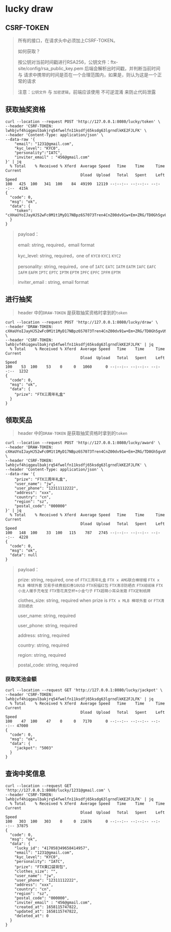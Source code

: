 # lucky draw

## CSRF-TOKEN

> 所有的接口，在请求头中必须加上CSRF-TOKEN。
>
> 如何获取？
>
> 按公钥对当前时间戳进行RSA256，公钥文件：ftx-site/config/rsa_public_key.pem
> 后端会解析出时间戳，并判断当前时间 与 请求中携带的时间是否在一个合理范围内，如果是，则认为这是一个正常的请求
>
> 注意：`公钥文件` 与 `加密逻辑`，前端应该使用 不可逆混淆 来防止代码泄露

## 获取抽奖资格

```curl
curl --location --request POST 'http://127.0.0.1:8080/lucky/token' \
--header 'CSRF-TOKEN: lwhbjvf4hiqgeulbakjrq54fwelfn11ksdfj65ksdg63lgrndlkKE2FJLFK' \
--header 'Content-Type: application/json' \
--data-raw '{
    "email": "1231@gmail.com",
    "kyc_level": "KYC0",
    "personality":"IATC",
    "inviter_email" : "456@gmail.com"
}' | jq
  % Total    % Received % Xferd  Average Speed   Time    Time     Time  Current
                                 Dload  Upload   Total   Spent    Left  Speed
100   425  100   341  100    84  49199  12119 --:--:-- --:--:-- --:--:--  415k
{
  "code": 0,
  "msg": "ok",
  "data": {
    "token": "cXHaUYoIJayHJ52wFc0M1t1MyD17NBpz6S7073Tren4CnZ00dv91w+Em+ZRG/TD0Gh5gvU9GnRcrkqaxGgFKtxR9epKfhV0puisT9CWBVS+tTm4wzvnCGEvPNkwaYNQqHmicXzPMOOz/hQVlIJx41QAVQ4aXsjfYzn8holTHIQK8wwo6qPT0o0F6M8pEQ8gHWXZdKZcYkaHizYVV/PUTAdcCccCFIjxDf8pxFClg8t0XKOv7O0SLriFrlnfaPdDAo1FMEhQhie+L41Hedo+/yQlqM4Vdskm0MOYyHPXnSRI="
  }
}
```

> payload：
>
> email: string, required，email format
>
> kyc_level: string, required，one of `KYC0` `KYC1` `KYC2`
>
> personality: string, required，one of `IATC` `EATC` `IATM` `EATM` `IAFC` `EAFC` `IAFM` `EAFM` `IPTC` `EPTC` `IPTM` `EPTM` `IPFC` `EPFC` `IPFM` `EPTM`
>
> inviter_email : string, email format

## 进行抽奖

> header 中的`DRAW-TOKEN` 是获取抽奖资格时拿到的`token`

```curl
curl --location --request POST 'http://127.0.0.1:8080/lucky/draw' \
--header 'DRAW-TOKEN: cXHaUYoIJayHJ52wFc0M1t1MyD17NBpz6S7073Tren4CnZ00dv91w+Em+ZRG/TD0Gh5gvU9GnRcrkqaxGgFKtxR9epKfhV0puisT9CWBVS+tTm4wzvnCGEvPNkwaYNQqHmicXzPMOOz/hQVlIJx41QAVQ4aXsjfYzn8holTHIQK8wwo6qPT0o0F6M8pEQ8gHWXZdKZcYkaHizYVV/PUTAdcCccCFIjxDf8pxFClg8t0XKOv7O0SLriFrlnfaPdDAo1FMEhQhie+L41Hedo+/yQlqM4Vdskm0MOYyHPXnSRI=' \
--header 'CSRF-TOKEN: lwhbjvf4hiqgeulbakjrq54fwelfn11ksdfj65ksdg63lgrndlkKE2FJLFK' | jq
  % Total    % Received % Xferd  Average Speed   Time    Time     Time  Current
                                 Dload  Upload   Total   Spent    Left  Speed
100    53  100    53    0     0   1060      0 --:--:-- --:--:-- --:--:--  1232
{
  "code": 0,
  "msg": "ok",
  "data": {
    "prize": "FTX三周年礼盒"
  }
}
```

## 领取奖品

> header 中的`DRAW-TOKEN` 是获取抽奖资格时拿到的`token`

```curl
curl --location --request POST 'http://127.0.0.1:8080/lucky/award' \
--header 'DRAW-TOKEN: cXHaUYoIJayHJ52wFc0M1t1MyD17NBpz6S7073Tren4CnZ00dv91w+Em+ZRG/TD0Gh5gvU9GnRcrkqaxGgFKtxR9epKfhV0puisT9CWBVS+tTm4wzvnCGEvPNkwaYNQqHmicXzPMOOz/hQVlIJx41QAVQ4aXsjfYzn8holTHIQK8wwo6qPT0o0F6M8pEQ8gHWXZdKZcYkaHizYVV/PUTAdcCccCFIjxDf8pxFClg8t0XKOv7O0SLriFrlnfaPdDAo1FMEhQhie+L41Hedo+/yQlqM4Vdskm0MOYyHPXnSRI=' \
--header 'CSRF-TOKEN: lwhbjvf4hiqgeulbakjrq54fwelfn11ksdfj65ksdg63lgrndlkKE2FJLFK' \
--header 'Content-Type: application/json' \
--data-raw '{
    "prize": "FTX三周年礼盒",
    "user_name": "jw",
    "user_phone": "12311112222",
    "address": "xxx",
    "country": "cn",
    "region": "sz",
    "postal_code": "000000"
}' | jq
  % Total    % Received % Xferd  Average Speed   Time    Time     Time  Current
                                 Dload  Upload   Total   Spent    Left  Speed
100   148  100    33  100   115    787   2745 --:--:-- --:--:-- --:--:--  4228
{
  "code": 0,
  "msg": "ok",
  "data": null
}
```

> payload：
>
> prize: string, required, one of `FTX三周年礼盒` `FTX x AMG联合棒球帽` `FTX x MLB 棒球外套` `交易手续费抵扣券10USD` `FTX祝福红包` `FTX清凉防晒衣` `FTX绒绒袜` `FTX小龙人暖手充电宝` `FTX雪花真空杯+小金勺子` `FTX超萌小耳朵发箍` `FTX定制纸牌`
>
> clothes_size: string, required when prize is `FTX x MLB 棒球外套` or `FTX清凉防晒衣`
>
> user_name: string, required
>
> user_phone: string, required
>
> address: string, required
>
> country: string, required
>
> region: string, required
>
> postal_code: string, required

### 获取奖池金额

```curl
curl --location --request GET 'http://127.0.0.1:8080/lucky/jackpot' \
--header 'CSRF-TOKEN: lwhbjvf4hiqgeulbakjrq54fwelfn11ksdfj65ksdg63lgrndlkKE2FJLFK' | jq
  % Total    % Received % Xferd  Average Speed   Time    Time     Time  Current
                                 Dload  Upload   Total   Spent    Left  Speed
100    47  100    47    0     0   7170      0 --:--:-- --:--:-- --:--:-- 47000
{
  "code": 0,
  "msg": "ok",
  "data": {
    "jackpot": "5003"
  }
}
```

## 查询中奖信息

```curl
curl --location --request GET 'http://127.0.0.1:8080/lucky/1231@gmail.com' \
--header 'CSRF-TOKEN: lwhbjvf4hiqgeulbakjrq54fwelfn11ksdfj65ksdg63lgrndlkKE2FJLFK' | jq
  % Total    % Received % Xferd  Average Speed   Time    Time     Time  Current
                                 Dload  Upload   Total   Spent    Left  Speed
100   303  100   303    0     0  21676      0 --:--:-- --:--:-- --:--:-- 37875
{
  "code": 0,
  "msg": "ok",
  "data": {
    "lucky_id": "417058349658414957",
    "email": "1231@gmail.com",
    "kyc_level": "KYC0",
    "personality": "IATC",
    "prize": "FTX束口袋背包",
    "clothes_size": "",
    "user_name": "jw",
    "user_phone": "12311112222",
    "address": "xxx",
    "country": "cn",
    "region": "sz",
    "postal_code": "000000",
    "inviter_email" : "456@gmail.com",
    "created_at": 1658115747822,
    "updated_at": 1658115747822,
    "deleted_at": 0
  }
}
```

